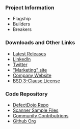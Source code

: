### Project Information
* Flagship
* Builders
* Breakers

### Downloads and Other Links
* [Latest Releases](https://github.com/DefectDojo/django-DefectDojo/releases)
* [LinkedIn](https://www.linkedin.com/company/defectdojo/)
* [Twitter](https://twitter.com/defectdojo)
* ["Marketing" site](https://www.defectdojo.org/)
* [Company Website](https://defectdojo.com/)
* [BSD 3-Clause License](https://github.com/DefectDojo/django-DefectDojo/blob/master/LICENSE.md)

### Code Repository
* [DefectDojo Repo](https://github.com/DefectDojo/django-DefectDojo)
* [Scanner Sample Files](https://github.com/DefectDojo/sample-scan-files)
* [Community Contributrions](https://github.com/DefectDojo/Community-Contribs)
* [Github Org](https://github.com/defectdojo)